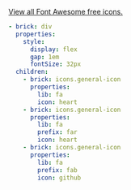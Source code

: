 [View all Font Awesome free icons.](https://fontawesome.com/search?m=free&o=r)

```yaml preview
- brick: div
  properties:
    style:
      display: flex
      gap: 1em
      fontSize: 32px
  children:
    - brick: icons.general-icon
      properties:
        lib: fa
        icon: heart
    - brick: icons.general-icon
      properties:
        lib: fa
        prefix: far
        icon: heart
    - brick: icons.general-icon
      properties:
        lib: fa
        prefix: fab
        icon: github
```
